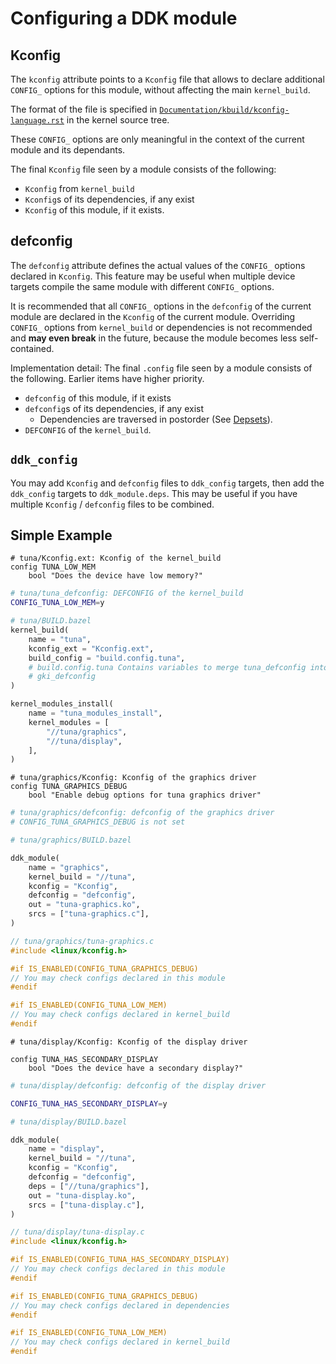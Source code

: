 # Configuring a DDK module

## Kconfig

The `kconfig` attribute points to a `Kconfig` file that allows to declare
additional `CONFIG_` options for this module, without affecting the main
`kernel_build`.

The format of the file is specified in
[`Documentation/kbuild/kconfig-language.rst`](https://www.kernel.org/doc/html/latest/kbuild/kconfig.html)
in the kernel source tree.

These `CONFIG_` options are only meaningful in the context of the current module
and its dependants.

The final `Kconfig` file seen by a module consists of the following:
- `Kconfig` from `kernel_build`
- `Kconfig`s of its dependencies, if any exist
- `Kconfig` of this module, if it exists.

## defconfig

The `defconfig` attribute defines the actual values of the `CONFIG_` options
declared in `Kconfig`. This feature may be useful when multiple device
targets compile the same module with different `CONFIG_` options.

It is recommended that all `CONFIG_` options in the `defconfig` of the current
module are declared in the `Kconfig` of the current module. Overriding `CONFIG_`
options from `kernel_build` or dependencies is not recommended and
**may even break** in the future, because the module becomes less
self-contained.

Implementation detail: The final `.config` file seen by a module consists of the
following. Earlier items have higher priority.
- `defconfig` of this module, if it exists
- `defconfig`s of its dependencies, if any exist
    - Dependencies are traversed in postorder (See
        [Depsets](https://bazel.build/extending/depsets)).
- `DEFCONFIG` of the `kernel_build`.

## `ddk_config`

You may add `Kconfig` and `defconfig` files to `ddk_config` targets, then
add the `ddk_config` targets to `ddk_module.deps`. This may be useful if you
have multiple `Kconfig` / `defconfig` files to be combined.

## Simple Example

```text
# tuna/Kconfig.ext: Kconfig of the kernel_build
config TUNA_LOW_MEM
	bool "Does the device have low memory?"
```

```sh
# tuna/tuna_defconfig: DEFCONFIG of the kernel_build
CONFIG_TUNA_LOW_MEM=y
```

```python
# tuna/BUILD.bazel
kernel_build(
    name = "tuna",
    kconfig_ext = "Kconfig.ext",
    build_config = "build.config.tuna",
    # build.config.tuna Contains variables to merge tuna_defconfig into
    # gki_defconfig
)

kernel_modules_install(
    name = "tuna_modules_install",
    kernel_modules = [
        "//tuna/graphics",
        "//tuna/display",
    ],
)
```

```
# tuna/graphics/Kconfig: Kconfig of the graphics driver
config TUNA_GRAPHICS_DEBUG
	bool "Enable debug options for tuna graphics driver"
```

```sh
# tuna/graphics/defconfig: defconfig of the graphics driver
# CONFIG_TUNA_GRAPHICS_DEBUG is not set
```

```python
# tuna/graphics/BUILD.bazel

ddk_module(
    name = "graphics",
    kernel_build = "//tuna",
    kconfig = "Kconfig",
    defconfig = "defconfig",
    out = "tuna-graphics.ko",
    srcs = ["tuna-graphics.c"],
)
```

```c
// tuna/graphics/tuna-graphics.c
#include <linux/kconfig.h>

#if IS_ENABLED(CONFIG_TUNA_GRAPHICS_DEBUG)
// You may check configs declared in this module
#endif

#if IS_ENABLED(CONFIG_TUNA_LOW_MEM)
// You may check configs declared in kernel_build
#endif
```

```text
# tuna/display/Kconfig: Kconfig of the display driver

config TUNA_HAS_SECONDARY_DISPLAY
	bool "Does the device have a secondary display?"
```

```sh
# tuna/display/defconfig: defconfig of the display driver

CONFIG_TUNA_HAS_SECONDARY_DISPLAY=y
```

```python
# tuna/display/BUILD.bazel

ddk_module(
    name = "display",
    kernel_build = "//tuna",
    kconfig = "Kconfig",
    defconfig = "defconfig",
    deps = ["//tuna/graphics"],
    out = "tuna-display.ko",
    srcs = ["tuna-display.c"],
)
```

```c
// tuna/display/tuna-display.c
#include <linux/kconfig.h>

#if IS_ENABLED(CONFIG_TUNA_HAS_SECONDARY_DISPLAY)
// You may check configs declared in this module
#endif

#if IS_ENABLED(CONFIG_TUNA_GRAPHICS_DEBUG)
// You may check configs declared in dependencies
#endif

#if IS_ENABLED(CONFIG_TUNA_LOW_MEM)
// You may check configs declared in kernel_build
#endif
```
